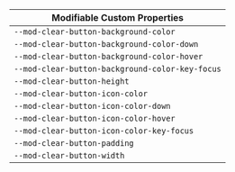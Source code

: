 | Modifiable Custom Properties                    |
| ----------------------------------------------- |
| `--mod-clear-button-background-color`           |
| `--mod-clear-button-background-color-down`      |
| `--mod-clear-button-background-color-hover`     |
| `--mod-clear-button-background-color-key-focus` |
| `--mod-clear-button-height`                     |
| `--mod-clear-button-icon-color`                 |
| `--mod-clear-button-icon-color-down`            |
| `--mod-clear-button-icon-color-hover`           |
| `--mod-clear-button-icon-color-key-focus`       |
| `--mod-clear-button-padding`                    |
| `--mod-clear-button-width`                      |

